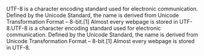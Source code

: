 UTF-8 is a character encoding standard used for electronic communication. Defined by the Unicode Standard, the name is derived from Unicode Transformation Format – 8-bit.[1] Almost every webpage is stored in UTF-8.UTF-8 is a character encoding standard used for electronic communication. Defined by the Unicode Standard, the name is derived from Unicode Transformation Format – 8-bit.[1] Almost every webpage is stored in UTF-8.
